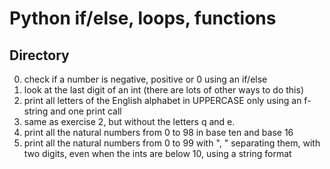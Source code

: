 # Python if/else, loops, functions
## Directory
0. check if a number is negative, positive or 0 using an if/else
1. look at the last digit of an int (there are lots of other ways to do this)
2. print all letters of the English alphabet in UPPERCASE only using an f-string and one print call
3. same as exercise 2, but without the letters q and e.
4. print all the natural numbers from 0 to 98 in base ten and base 16
5. print all the natural numbers from 0 to 99 with ", " separating them, with two digits, even when the ints are below 10, using a string format
